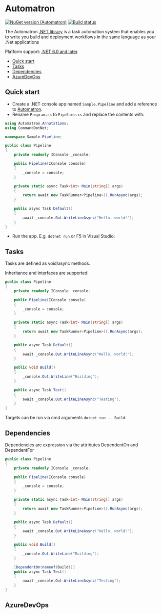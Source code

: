 # Automatron

[![NuGet version (Automatron)](https://img.shields.io/nuget/v/Automatron.svg?style=flat-square)](https://www.nuget.org/packages/Automatron/)
[![Build status](https://dev.azure.com/lkt82/Public/_apis/build/status/Automatron%20CI?branchName=main)](https://dev.azure.com/lkt82/Public/_build/latest?definitionId=1)

The Automatron [.NET library](https://www.nuget.org/packages/Automatron) is a task automation system that enables you to write you build and deployment workflows in the same language as your .Net applications

Platform support: [.NET 6.0 and later](https://docs.microsoft.com/en-us/dotnet/core/whats-new/dotnet-6).

- [Quick start](#quick-start)
- [Tasks](#tasks)
- [Dependencies](#dependencies)
- [AzureDevOps](#azuredevops)

## Quick start

- Create a .NET console app named `Sample.Pipeline` and add a reference to [Automatron](https://www.nuget.org/packages/Automatron).
- Rename `Program.cs` to `Pipeline.cs` and replace the contents with:
```c#
using Automatron.Annotations;
using CommandDotNet;

namespace Sample.Pipeline;

public class Pipeline
{
    private readonly IConsole _console;

    public Pipeline(IConsole console)
    {
        _console = console;
    }

    private static async Task<int> Main(string[] args)
    {
        return await new TaskRunner<Pipeline>().RunAsync(args);
    }

    public async Task Default()
    {
        await _console.Out.WriteLineAsync("Hello, world!");
    }
}
```
- Run the app. E.g. `dotnet run` or F5 in Visual Studio:

## Tasks

Tasks are defined as void/async methods. 

Inheritance and interfaces are supported

```c#
public class Pipeline
{
    private readonly IConsole _console;

    public Pipeline(IConsole console)
    {
        _console = console;
    }

    private static async Task<int> Main(string[] args)
    {
        return await new TaskRunner<Pipeline>().RunAsync(args);
    }

    public async Task Default()
    {
        await _console.Out.WriteLineAsync("Hello, world!");
    }

    public void Build()
    {
        _console.Out.WriteLine("Building");
    }

    public async Task Test()
    {
        await _console.Out.WriteLineAsync("Testing");
    }
}
```

Targets can be run via cmd arguments  ```dotnet run -- Build```

## Dependencies

Dependencies are expression via the attributes DependentOn and DependentFor

```c#
public class Pipeline
{
    private readonly IConsole _console;

    public Pipeline(IConsole console)
    {
        _console = console;
    }

    private static async Task<int> Main(string[] args)
    {
        return await new TaskRunner<Pipeline>().RunAsync(args);
    }

    public async Task Default()
    {
        await _console.Out.WriteLineAsync("Hello, world!");
    }

    public void Build()
    {
        _console.Out.WriteLine("Building");
    }

    [DependentOn(nameof(Build))]
    public async Task Test()
    {
        await _console.Out.WriteLineAsync("Testing");
    }
}
```

## AzureDevOps
